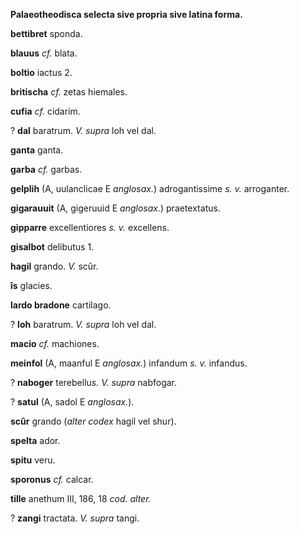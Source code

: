 **Palaeotheodisca selecta sive propria sive latina forma.**

**bettibret** sponda.

**blauus** *cf.* blata.

**boltio** iactus 2.

**britischa** *cf.* zetas hiemales.

**cufia** *cf.* cidarim.

? **dal** baratrum. *V. supra* loh vel dal.

**ganta** ganta.

**garba** *cf.* garbas.

**gelplih** (A, uulanclicae E *anglosax.*) adrogantissime *s. v.*
arroganter.

**gigarauuit** (A, gigeruuid E *anglosax.*) praetextatus.

**gipparre** excellentiores *s. v.* excellens.

**gisalbot** delibutus 1.

**hagil** grando. *V.* scûr.

**îs** gIacies.

**lardo bradone** cartilago.

? **loh** baratrum. *V. supra* loh vel dal.

**macio** *cf.* machiones.

**meinfol** (A, maanful E *anglosax.*) infandum *s. v.* infandus.

? **naboger** terebellu*s. V. supra* nabfogar.

? **satul** (A, sadol E *anglosax.*).

**scûr** grando (*alter codex* hagil vel shur).

**spelta** ador.

**spitu** veru.

**sporonus** *cf.* calcar.

**tille** anethum III, 186, 18 *cod. alter.*

? **zangi** tractata. *V. supra* tangi.
